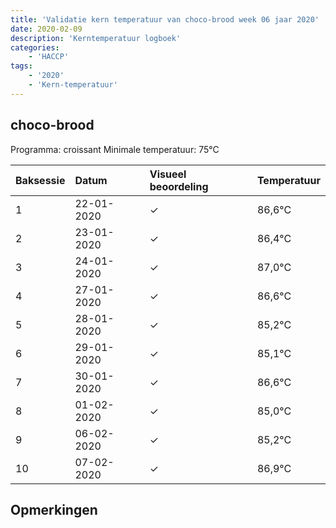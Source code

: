 ```yaml
---
title: 'Validatie kern temperatuur van choco-brood week 06 jaar 2020'
date: 2020-02-09
description: 'Kerntemperatuur logboek'
categories:
    - 'HACCP'
tags:
    - '2020'
    - 'Kern-temperatuur'
---
```


## choco-brood

Programma: croissant
Minimale temperatuur: 75°C

| Baksessie | Datum | Visueel beoordeling | Temperatuur |
|:---|:---|:---|:---|
| 1 | 22-01-2020 | &check; | 86,6°C |
| 2 | 23-01-2020 | &check; | 86,4°C |
| 3 | 24-01-2020 | &check; | 87,0°C |
| 4 | 27-01-2020 | &check; | 86,6°C |
| 5 | 28-01-2020 | &check; | 85,2°C |
| 6 | 29-01-2020 | &check; | 85,1°C |
| 7 | 30-01-2020 | &check; | 86,6°C |
| 8 | 01-02-2020 | &check; | 85,0°C |
| 9 | 06-02-2020 | &check; | 85,2°C |
| 10 | 07-02-2020 | &check; | 86,9°C |

## Opmerkingen


